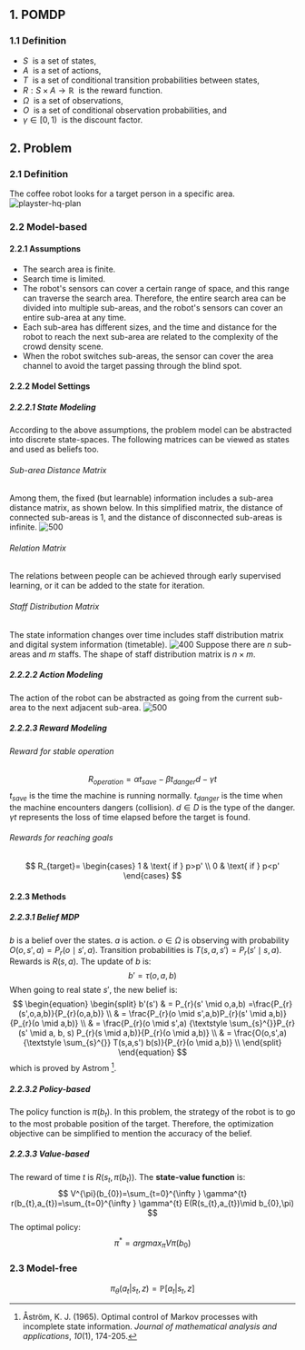 ## 1. POMDP

### 1.1 Definition
- $S$  is a set of states,
- $A$  is a set of actions,
- $T$  is a set of conditional transition probabilities between states,
- $R:S \times A\to \mathbb{R}$  is the reward function.
- $\Omega$  is a set of observations,
- $O$  is a set of conditional observation probabilities, and
- $\gamma \in \left [ 0, 1 \right )$  is the discount factor.

## 2. Problem

### 2.1 Definition
The coffee robot looks for a target person in a specific area.
![playster-hq-plan](../../../../../../Attachments/4.%20Artificial%20intelligence/1.%20Major%20goals/Intelligence/Machine%20learning/Reinforcement%20learning/Miscellaneous/Verbal%20Question%20by%20the%20Warwick%20Professor/IMG-20240214165833948.jpg)

### 2.2 Model-based

#### 2.2.1 Assumptions
- The search area is finite.
- Search time is limited.
- The robot's sensors can cover a certain range of space, and this range can traverse the search area. Therefore, the entire search area can be divided into multiple sub-areas, and the robot's sensors can cover an entire sub-area at any time.
- Each sub-area has different sizes, and the time and distance for the robot to reach the next sub-area are related to the complexity of the crowd density scene.
- When the robot switches sub-areas, the sensor can cover the area channel to avoid the target passing through the blind spot.

#### 2.2.2 Model Settings
##### 2.2.2.1 State Modeling
According to the above assumptions, the problem model can be abstracted into discrete state-spaces. The following matrices can be viewed as states and used as beliefs too.
###### Sub-area Distance Matrix
Among them, the fixed (but learnable) information includes a sub-area distance matrix, as shown below. In this simplified matrix, the distance of connected sub-areas is 1, and the distance of disconnected sub-areas is infinite.
![500](../../../../../../Attachments/4.%20Artificial%20intelligence/1.%20Major%20goals/Intelligence/Machine%20learning/Reinforcement%20learning/Miscellaneous/Verbal%20Question%20by%20the%20Warwick%20Professor/IMG-20240214165833975.png)
###### Relation Matrix
The relations between people can be achieved through early supervised learning, or it can be added to the state for iteration.

###### Staff Distribution Matrix
The state information changes over time includes staff distribution matrix and digital system information (timetable).
![400](../../../../../../Attachments/4.%20Artificial%20intelligence/1.%20Major%20goals/Intelligence/Machine%20learning/Reinforcement%20learning/Miscellaneous/Verbal%20Question%20by%20the%20Warwick%20Professor/IMG-20240214165834013.png)
Suppose there are $n$ sub-areas and $m$ staffs. The shape of staff distribution matrix is $n\times m$.

##### 2.2.2.2 Action Modeling
The action of the robot can be abstracted as going from the current sub-area to the next adjacent sub-area.
![500](../../../../../../Attachments/4.%20Artificial%20intelligence/1.%20Major%20goals/Intelligence/Machine%20learning/Reinforcement%20learning/Miscellaneous/Verbal%20Question%20by%20the%20Warwick%20Professor/IMG-20240214165834026.png)

##### 2.2.2.3 Reward Modeling
###### Reward for stable operation
$$
R_{operation}=\alpha t_{save}-\beta t_{danger}d-\gamma t
$$
$t_{save}$ is the time the machine is running normally.
$t_{danger}$ is the time when the machine encounters dangers (collision).
$d \in D$ is the type of the danger.
$\gamma t$ represents the loss of time elapsed before the target is found.

###### Rewards for reaching goals
$$
R_{target}=
\begin{cases}
 1 & \text{ if } p>p'  \\
 0 & \text{ if } p<p' 
\end{cases}
$$

#### 2.2.3 Methods
##### 2.2.3.1 Belief MDP
$b$ is a belief over the states.
$a$ is action.
$o\in \Omega$ is observing with probability $O(o,s',a)=P_{r}(o \mid s',a)$.
Transition probabilities is $T(s,a,s')=P_{r}(s' \mid s,a)$.
Rewards is $R(s,a)$.
The update of $b$ is: 
$$
b'=\tau (o,a,b)
$$
When going to real state $s'$, the new belief is:
$$
\begin{equation}
\begin{split}
b'(s')
& = P_{r}(s' \mid o,a,b) =\frac{P_{r}(s',o,a,b)}{P_{r}(o,a,b)} \\
& = \frac{P_{r}(o \mid s',a,b)P_{r}(s' \mid a,b)}{P_{r}(o \mid a,b)} \\
& = \frac{P_{r}(o \mid s',a) {\textstyle \sum_{s}^{}}P_{r}(s' \mid a, b, s) P_{r}(s \mid a,b)}{P_{r}(o \mid a,b)} \\
& = \frac{O(o,s',a) {\textstyle \sum_{s}^{}} T(s,a,s') b(s)}{P_{r}(o \mid a,b)} \\
\end{split}
\end{equation}
$$
which is proved by Astrom [^1].

##### 2.2.3.2 Policy-based
The policy function is $\pi (b_{t})$.
In this problem, the strategy of the robot is to go to the most probable position of the target. Therefore, the optimization objective can be simplified to mention the accuracy of the belief. 

##### 2.2.3.3 Value-based
The reward of time $t$ is $R(s_{t},\pi (b_{t}))$.
The **state-value function** is:
$$
V^{\pi}(b_{0})=\sum_{t=0}^{\infty } \gamma^{t} r(b_{t},a_{t})=\sum_{t=0}^{\infty } \gamma^{t} E(R(s_{t},a_{t})\mid b_{0},\pi)
$$
The optimal policy:
$$
\pi^{*}=argmax_{\pi}V\pi(b_{0})
$$


### 2.3 Model-free

$$
\pi_{\theta} \left ( a_{t} | s_{t}, z \right ) = \mathbb{P} \left [ a_{t} | s_{t}, z \right ] 
$$





[^1]: Åström, K. J. (1965). Optimal control of Markov processes with incomplete state information. _Journal of mathematical analysis and applications_, _10_(1), 174-205.